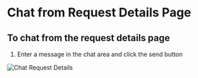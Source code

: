 # Chat from Request Details Page

## To chat from the request details page

1. Enter a message in the chat area and click the send button

![Chat Request Details](/chat/chat-details.png)